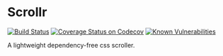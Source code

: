 # Scrollr

[![Build Status](https://travis-ci.org/schorfES/scrollr.svg?branch=master)](https://travis-ci.org/schorfES/scrollr)
[![Coverage Status on Codecov](https://codecov.io/gh/schorfES/scrollr/branch/master/graph/badge.svg)](https://codecov.io/gh/schorfES/scrollr)
[![Known Vulnerabilities](https://snyk.io/test/github/schorfES/scrollr/badge.svg)](https://snyk.io/test/github/schorfES/scrollr)

A lightweight dependency-free css scroller.
